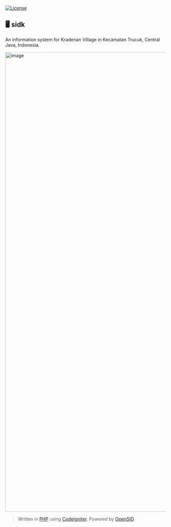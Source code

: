 <a href="https://github.com/ezralazuardy/sidk/blob/main/LICENSE">
  <img src="https://img.shields.io/github/license/ezralazuardy/sidk" alt="License" target="_blank" rel="noopener noreferrer">
</a>

## :desktop_computer: sidk

An information system for Kradenan Village in Kecamatan Trucuk, Central Java, Indonesia.

<img width="1440" alt="image" src="https://github.com/ezralazuardy/sidk/assets/24422019/c9106dd4-a9b6-4624-8358-cea55ef786f7">


> Written in [PHP](https://www.php.net) using [CodeIgniter](https://codeigniter.com). Powered by [OpenSID](https://opendesa.id).
